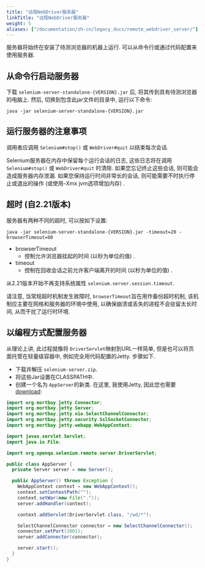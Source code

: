 ```yaml
---
title: "远程WebDriver服务器"
linkTitle: "远程WebDriver服务器"
weight: 5
aliases: ["/documentation/zh-cn/legacy_docs/remote_webdriver_server/"]
---
```


服务器将始终在安装了待测浏览器的机器上运行. 
可以从命令行或通过代码配置来使用服务器.


## 从命令行启动服务器

下载 `selenium-server-standalone-{VERSION}.jar` 后, 
将其传到具有待测浏览器的电脑上. 
然后, 切换到包含此jar文件的目录中, 运行以下命令:

```shell
java -jar selenium-server-standalone-{VERSION}.jar
```

## 运行服务器的注意事项

调用者应调用 `Selenium#stop()` 或 `WebDriver#quit` 以结束每次会话. 

Selenium服务器在内存中保留每个运行会话的日志, 
这些日志将在调用 `Selenium#stop()` 或 `WebDriver#quit` 时清除. 
如果您忘记终止这些会话, 则可能会造成服务器内存泄漏. 
如果您保持运行时间非常长的会话, 
则可能需要不时执行停止或退出的操作 (或使用-Xmx jvm选项增加内存) .


## 超时 (自2.21版本)

服务器有两种不同的超时, 可以按如下设置:

```shell
java -jar selenium-server-standalone-{VERSION}.jar -timeout=20 -browserTimeout=60
```

* browserTimeout
  * 控制允许浏览器挂起的时间
   (以秒为单位的值) .
* timeout
  * 控制在回收会话之前允许客户端离开的时间
   (以秒为单位的值) .

从2.21版本开始不再支持系统属性
 `selenium.server.session.timeout`.

请注意, 当常规超时机制发生故障时, 
`browserTimeout`旨在用作备份超时机制, 
该机制应主要在网格和服务器的环境中使用, 
以确保崩溃或丢失的进程不会驻留太长时间, 
从而干扰了运行时环境.


## 以编程方式配置服务器

从理论上讲, 此过程就像将 `DriverServlet`映射到URL一样简单, 
但是也可以将页面托管在轻量级容器中, 
例如完全用代码配置的Jetty. 
步骤如下.

* 下载并解压 `selenium-server.zip`. 
* 将这些Jar设置在CLASSPATH中. 
* 创建一个名为 `AppServer`的新类. 
在这里, 我使用Jetty, 
因此您也需要[download](//www.eclipse.org/jetty/download.html):

```java
import org.mortbay.jetty.Connector;
import org.mortbay.jetty.Server;
import org.mortbay.jetty.nio.SelectChannelConnector;
import org.mortbay.jetty.security.SslSocketConnector;
import org.mortbay.jetty.webapp.WebAppContext;

import javax.servlet.Servlet;
import java.io.File;

import org.openqa.selenium.remote.server.DriverServlet;

public class AppServer {
  private Server server = new Server();

  public AppServer() throws Exception {
    WebAppContext context = new WebAppContext();
    context.setContextPath("");
    context.setWar(new File("."));
    server.addHandler(context);

    context.addServlet(DriverServlet.class, "/wd/*");

    SelectChannelConnector connector = new SelectChannelConnector();
    connector.setPort(3001);
    server.addConnector(connector);

    server.start();
  }
}
```


